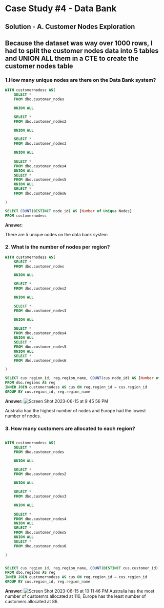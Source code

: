 # Case Study #4 - Data Bank

## Solution - A.  Customer Nodes Exploration

## Because the dataset was way over 1000 rows, I had to split the customer nodes data into 5 tables and UNION ALL them in a CTE to create the customer nodes table



### 1.How many unique nodes are there on the Data Bank system?

````sql
WITH customernodess AS(
    SELECT *
    FROM dbo.customer_nodes

    UNION ALL

    SELECT *
    FROM dbo.customer_nodes2

    UNION ALL

    SELECT * 
    FROM dbo.customer_nodes3

    UNION ALL
    
    SELECT *
    FROM dbo.customer_nodes4
    UNION ALL
    SELECT *
    FROM dbo.customer_nodes5
    UNION ALL
    SELECT *
    FROM dbo.customer_nodes6

)

SELECT COUNT(DISTINCT node_id) AS [Number of Unique Nodes]
FROM customernodess

````
**Answer:**

There are 5 unique nodes on the data bank system

### 2. What is the number of nodes per region?

````sql
WITH customernodess AS(
    SELECT *
    FROM dbo.customer_nodes

    UNION ALL

    SELECT *
    FROM dbo.customer_nodes2

    UNION ALL

    SELECT * 
    FROM dbo.customer_nodes3

    UNION ALL
    
    SELECT *
    FROM dbo.customer_nodes4
    UNION ALL
    SELECT *
    FROM dbo.customer_nodes5
    UNION ALL
    SELECT *
    FROM dbo.customer_nodes6

)

SELECT cus.region_id, reg.region_name, COUNT(cus.node_id) AS [Number of Nodes]
FROM dbo.regions AS reg
INNER JOIN customernodess AS cus ON reg.region_id = cus.region_id
GROUP BY cus.region_id, reg.region_name
````
**Answer:**
![Screen Shot 2023-06-15 at 9 45 56 PM](https://github.com/KennethManzi1/8-week-SQL-Challenge/assets/120513764/a95f2a28-a42a-4426-a5a2-cfa19c5b7112)

Australia had the highest number of nodes and Europe had the lowest number of nodes.

### 3. How many customers are allocated to each region?
````sql

WITH customernodess AS(
    SELECT *
    FROM dbo.customer_nodes

    UNION ALL

    SELECT *
    FROM dbo.customer_nodes2

    UNION ALL

    SELECT * 
    FROM dbo.customer_nodes3

    UNION ALL
    
    SELECT *
    FROM dbo.customer_nodes4
    UNION ALL
    SELECT *
    FROM dbo.customer_nodes5
    UNION ALL
    SELECT *
    FROM dbo.customer_nodes6

)


SELECT cus.region_id, reg.region_name, COUNT(DISTINCT cus.customer_id) AS [Number of Customers Allocated]
FROM dbo.regions AS reg
INNER JOIN customernodess AS cus ON reg.region_id = cus.region_id
GROUP BY cus.region_id, reg.region_name
````

**Answer:**
![Screen Shot 2023-06-15 at 10 11 46 PM](https://github.com/KennethManzi1/8-week-SQL-Challenge/assets/120513764/95aa4d02-8b59-41c9-8deb-85d4250b92ea)
Australia has the most number of custoemrs allocated at 110, Europe has the least number of customers allocated at 88.




